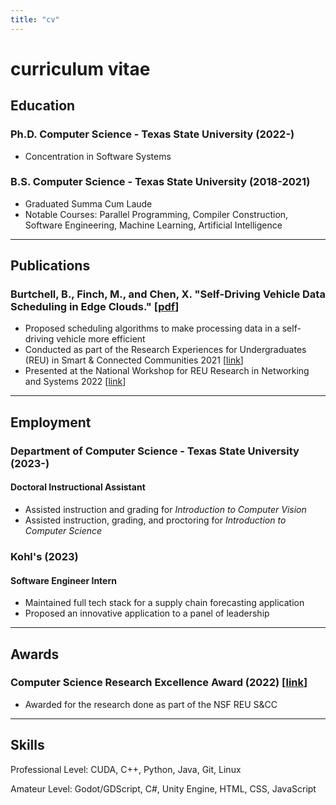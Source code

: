 ```yaml
---
title: "cv"
---
```


# curriculum vitae

## Education

### Ph.D. Computer Science - Texas State University (2022-)

- Concentration in Software Systems

### B.S. Computer Science - Texas State University (2018-2021)

- Graduated Summa Cum Laude
- Notable Courses: Parallel Programming, Compiler Construction, Software Engineering, Machine Learning, Artificial Intelligence

***

## Publications

### Burtchell, B., Finch, M., and Chen, X. "Self-Driving Vehicle Data Scheduling in Edge Clouds." [[pdf](./pdf/self_driving_vehicle_data_scheduling_in_edge_clouds.pdf)]

- Proposed scheduling algorithms to make processing data in a self-driving vehicle more efficient
- Conducted as part of the Research Experiences for Undergraduates (REU) in Smart & Connected Communities 2021 [[link](https://reuscc.wp.txstate.edu)]
- Presented at the National Workshop for REU Research in Networking and Systems 2022 [[link](https://sites.google.com/view/reuns-2022/home)]

***

## Employment

### Department of Computer Science - Texas State University (2023-)

#### Doctoral Instructional Assistant

- Assisted instruction and grading for *Introduction to Computer Vision*
- Assisted instruction, grading, and proctoring for *Introduction to Computer Science*

### Kohl's (2023)

#### Software Engineer Intern

- Maintained full tech stack for a supply chain forecasting application
- Proposed an innovative application to a panel of leadership

***

## Awards

### Computer Science Research Excellence Award (2022) [[link](https://cs.txstate.edu/news_events/awards/awards_day/research_excellence_award/)]

- Awarded for the research done as part of the NSF REU S&CC

***

## Skills

Professional Level: CUDA, C++, Python, Java, Git, Linux

Amateur Level: Godot/GDScript, C#, Unity Engine, HTML, CSS, JavaScript
